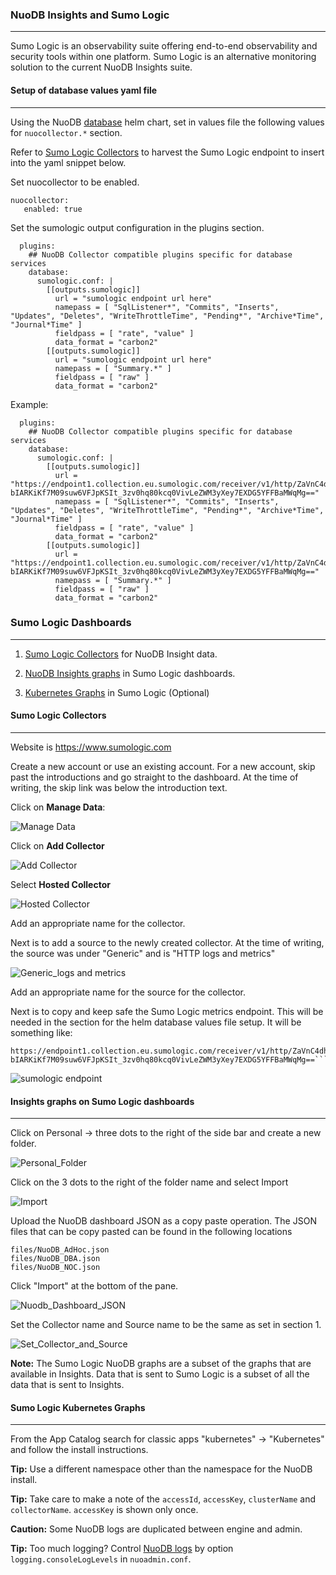 ### NuoDB Insights and Sumo Logic

---

Sumo Logic is an observability suite offering end-to-end observability and security tools within one platform. Sumo Logic is an alternative monitoring solution to the current NuoDB Insights suite.

#### Setup of database values yaml file

---

Using the NuoDB [database](https://github.com/nuodb/nuodb-helm-charts/blob/master/stable/database/README.md) helm chart, set in values file the following values for ```nuocollector.*``` section.

Refer to [Sumo Logic Collectors](#sumo-logic-collectors) to harvest the Sumo Logic endpoint to insert into the yaml snippet below.

Set nuocollector to be enabled.

```
nuocollector:
   enabled: true
```

Set the sumologic output configuration in the plugins section.

```
  plugins:
    ## NuoDB Collector compatible plugins specific for database services
    database:
      sumologic.conf: |
        [[outputs.sumologic]]
          url = "sumologic endpoint url here"
          namepass = [ "SqlListener*", "Commits", "Inserts", "Updates", "Deletes", "WriteThrottleTime", "Pending*", "Archive*Time", "Journal*Time" ]
          fieldpass = [ "rate", "value" ]
          data_format = "carbon2"
        [[outputs.sumologic]]
          url = "sumologic endpoint url here"
          namepass = [ "Summary.*" ]
          fieldpass = [ "raw" ]
          data_format = "carbon2"
```

Example:

```
  plugins:
    ## NuoDB Collector compatible plugins specific for database services
    database:
      sumologic.conf: |
        [[outputs.sumologic]]
          url = "https://endpoint1.collection.eu.sumologic.com/receiver/v1/http/ZaVnC4dhaV0laeqZ1_FuM8b_P9gPRX4DIJzrJ8eaIy0Lz0rQH5o-bIARKiKf7M09suw6VFJpKSIt_3zv0hq80kcq0VivLeZWM3yXey7EXDG5YFFBaMWqMg=="
          namepass = [ "SqlListener*", "Commits", "Inserts", "Updates", "Deletes", "WriteThrottleTime", "Pending*", "Archive*Time", "Journal*Time" ]
          fieldpass = [ "rate", "value" ]
          data_format = "carbon2"
        [[outputs.sumologic]]
          url = "https://endpoint1.collection.eu.sumologic.com/receiver/v1/http/ZaVnC4dhaV0laeqZ1_FuM8b_P9gPRX4DIJzrJ8eaIy0Lz0rQH5o-bIARKiKf7M09suw6VFJpKSIt_3zv0hq80kcq0VivLeZWM3yXey7EXDG5YFFBaMWqMg=="
          namepass = [ "Summary.*" ]
          fieldpass = [ "raw" ]
          data_format = "carbon2" 
```

### Sumo Logic Dashboards

---

1. [Sumo Logic Collectors](#sumo-logic-collectors) for NuoDB Insight data.

2. [NuoDB Insights graphs](#insights-graphs-on-sumo-logic-dashboards) in Sumo Logic dashboards.

3. [Kubernetes Graphs](#sumo-logic-kubernetes-graphs) in Sumo Logic (Optional)

#### Sumo Logic Collectors

---

Website is https://www.sumologic.com

Create a new account or use an existing account. For a new account, skip past the introductions and go straight to the dashboard. At the time of writing, the skip link was below the introduction text.

Click on <b>Manage Data</b>: 

![Manage Data](./images/sumologic0.png)

Click on **Add Collector**

![Add Collector](./images/sumologic1.png)

Select **Hosted Collector**

![Hosted Collector](./images/sumologic2.png)

Add an appropriate name for the collector.

Next is to add a source to the newly created collector. At the time of writing, the source was under "Generic" and is  "HTTP logs and metrics"

![Generic_logs and metrics](./images/sumologic4.png)

Add an appropriate name for the source for the collector. 

Next is to copy and keep safe the Sumo Logic metrics endpoint. This will be needed in the section for the helm database values file setup. It will be something like:

```
https://endpoint1.collection.eu.sumologic.com/receiver/v1/http/ZaVnC4dhaV0laeqZ1_FuM8b_P9gPRX4DIJzrJ8eaIy0Lz0rQH5o-bIARKiKf7M09suw6VFJpKSIt_3zv0hq80kcq0VivLeZWM3yXey7EXDG5YFFBaMWqMg==```
```

![sumologic endpoint](./images/sumologic6.png)

#### 

#### Insights graphs on Sumo Logic dashboards

---

Click on Personal -> three dots to the right of the side bar and create a new folder.

![Personal_Folder](./images/sumologic21.png)

Click on the 3 dots to the right of the folder name and select Import

![Import](./images/sumologic22.png)

Upload the NuoDB dashboard JSON as a copy paste operation.  The JSON files that can be copy pasted can be found in the following locations

```
files/NuoDB_AdHoc.json
files/NuoDB_DBA.json
files/NuoDB_NOC.json
```

Click "Import" at the bottom of the pane.

 ![Nuodb_Dashboard_JSON](./images/sumologic25.png)

Set the Collector name and Source name to be the same as set in section 1.

![Set_Collector_and_Source](./images/sumologic26.png)

**Note:** The Sumo Logic NuoDB graphs are a subset of the graphs that are available in Insights. Data that is sent to Sumo Logic is a subset of all the data that is sent to Insights. 

#### Sumo Logic Kubernetes Graphs

---

From the App Catalog search for classic apps "kubernetes" -> "Kubernetes" and follow the install instructions. 

**Tip:** Use a different namespace other than the namespace for the NuoDB install. 

**Tip:** Take care to make a note of the ```accessId```, ```accessKey```, ```clusterName``` and ```collectorName```.  ```accessKey``` is shown only once.

**Caution:** Some NuoDB logs are duplicated between engine and admin. 

**Tip:** Too much logging? Control [NuoDB logs](https://doc.nuodb.com/nuodb/latest/reference-information/configuration-files/host-properties-nuoadmin.conf/) by option ```logging.consoleLogLevels``` in ```nuoadmin.conf```.
